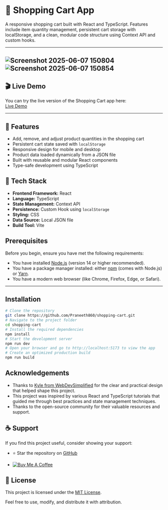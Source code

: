 
# 🛒 Shopping Cart App

A responsive shopping cart built with React and TypeScript. Features include item quantity management, persistent cart storage with localStorage, and a clean, modular code structure using Context API and custom hooks.



---
![Screenshot 2025-06-07 150804](https://github.com/user-attachments/assets/302d2523-692b-492b-b072-6d7c23d27a2e)
![Screenshot 2025-06-07 150854](https://github.com/user-attachments/assets/8916c969-689f-4e41-a8d9-59b9ea8c29a1)
---
## 🎬 Live Demo

You can try the live version of the Shopping Cart app here:  
[Live Demo](https://shoppingcart-nexus.vercel.app/)

---
## 🚀 Features

- Add, remove, and adjust product quantities in the shopping cart
- Persistent cart state saved with `localStorage`  
- Responsive design for mobile and desktop  
- Product data loaded dynamically from a JSON file  
- Built with reusable and modular React components  
- Type-safe development using TypeScript  

## 🔧 Tech Stack

- **Frontend Framework:** React  
- **Language:** TypeScript  
- **State Management:** Context API  
- **Persistence:** Custom Hook using `localStorage`  
- **Styling:** CSS  
- **Data Source:** Local JSON file  
- **Build Tool:** Vite  

## Prerequisites

Before you begin, ensure you have met the following requirements:

- You have installed [Node.js](https://nodejs.org/) (version 14 or higher recommended).
- You have a package manager installed: either [npm](https://www.npmjs.com/) (comes with Node.js) or [Yarn](https://yarnpkg.com/).
- You have a modern web browser (like Chrome, Firefox, Edge, or Safari).

---

## Installation
```bash
# Clone the repository
git clone https://github.com/Praneeth860/shopping-cart.git
# Navigate to the project folder
cd shopping-cart
# Install the required dependencies
npm install
# Start the development server
npm run dev
# Open your browser and go to http://localhost:5173 to view the app
# Create an optimized production build
npm run build
```
##  Acknowledgements

- Thanks to [Kyle from WebDevSimplified](https://www.youtube.com/c/WebDevSimplified) for the clear and practical design that helped shape this project.  
- This project was inspired by various React and TypeScript tutorials that guided me through best practices and state management techniques.  
- Thanks to the open-source community for their valuable resources and support.


## ☕ Support

If you find this project useful, consider showing your support:

- ⭐ Star the repository on [GitHub](https://github.com/Praneeth860/shopping-cart)

- [![Buy Me A Coffee](https://img.shields.io/badge/-Buy%20me%20a%20coffee-FFDD00?style=for-the-badge&logo=buy-me-a-coffee&logoColor=black)](https://www.buymeacoffee.com/Praneeth_Medicharla)


## 📄 License

This project is licensed under the [MIT License](LICENSE).

Feel free to use, modify, and distribute it with attribution.

